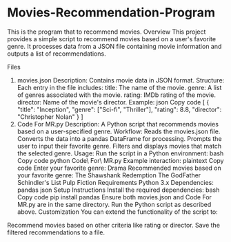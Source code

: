 # Movies-Recommendation-Program
This is the program that to recommend movies.
Overview
This project provides a simple script to recommend movies based on a user's favorite genre. It processes data from a JSON file containing movie information and outputs a list of recommendations.

Files
1. movies.json
Description: Contains movie data in JSON format.
Structure: Each entry in the file includes:
title: The name of the movie.
genre: A list of genres associated with the movie.
rating: IMDb rating of the movie.
director: Name of the movie's director.
Example:
json
Copy code
[
    {
        "title": "Inception",
        "genre": ["Sci-fi", "Thriller"],
        "rating": 8.8,
        "director": "Christopher Nolan"
    }
]
2. Code For MR.py
Description: A Python script that recommends movies based on a user-specified genre.
Workflow:
Reads the movies.json file.
Converts the data into a pandas DataFrame for processing.
Prompts the user to input their favorite genre.
Filters and displays movies that match the selected genre.
Usage: Run the script in a Python environment:
bash
Copy code
python Code\ For\ MR.py
Example interaction:
plaintext
Copy code
Enter your favorite genre: Drama
Recommended movies based on your favorite genre:
The Shawshank Redemption
The GodFather
Schindler's List
Pulp Fiction
Requirements
Python 3.x
Dependencies:
pandas
json
Setup Instructions
Install the required dependencies:
bash
Copy code
pip install pandas
Ensure both movies.json and Code For MR.py are in the same directory.
Run the Python script as described above.
Customization
You can extend the functionality of the script to:

Recommend movies based on other criteria like rating or director.
Save the filtered recommendations to a file.
